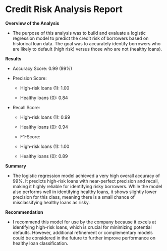 # **Credit Risk Analysis Report**

**Overview of the Analysis**
 * The purpose of this analysis was to build and evaluate a logistic regression model to predict the credit risk of borrowers based on historical loan data. The goal was to accurately identify borrowers who are likely to default (high risk) versus those who are not (healthy loans).

**Results**
* Accuracy Score: 0.99 (99%)

* Precision Score:

    * High-risk loans (1): 1.00

    * Healthy loans (0): 0.84

* Recall Score:

    * High-risk loans (1): 0.99

    * Healthy loans (0): 0.94

    * F1-Score:

    * High-risk loans (1): 1.00

    * Healthy loans (0): 0.89

**Summary**
* The logistic regression model achieved a very high overall accuracy of 99%.
It predicts high-risk loans with near-perfect precision and recall, making it highly reliable for identifying risky borrowers. While the model also performs well in identifying healthy loans, it shows slightly lower precision for this class, meaning there is a small chance of misclassifying healthy loans as risky.

**Recommendation**
* I recommend this model for use by the company because it excels at identifying high-risk loans, which is crucial for minimizing potential defaults. However, additional refinement or complementary models could be considered in the future to further improve performance on healthy loan classification.